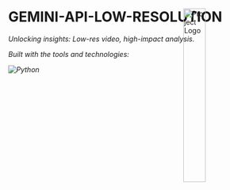 <div id="top">

<!-- HEADER STYLE: MODERN -->
<div align="left" style="position: relative; width: 100%; height: 100%; ">

<img src="readmeai/assets/logos/purple.svg" width="30%" style="position: absolute; top: 0; right: 0;" alt="Project Logo"/>

# GEMINI-API-LOW-RESOLUTION

<em>Unlocking insights:  Low-res video, high-impact analysis.<em>

<!-- BADGES -->
<!-- local repository, no metadata badges. -->

<em>Built with the tools and technologies:</em>

<img src="https://img.shields.io/badge/Python-3776AB.svg?style=for-the-badge&logo=Python&logoColor=white" alt="Python">

</div>
</div>
<br clear="right">

---

## Table of Contents

I. [Table of Contents](#table-of-contents)<br>
II. [Overview](#overview)<br>
III. [Features](#features)<br>
IV. [Project Structure](#project-structure)<br>
&nbsp;&nbsp;&nbsp;&nbsp;IV.a. [Project Index](#project-index)<br>
V. [Getting Started](#getting-started)<br>
&nbsp;&nbsp;&nbsp;&nbsp;V.a. [Prerequisites](#prerequisites)<br>
&nbsp;&nbsp;&nbsp;&nbsp;V.b. [Installation](#installation)<br>
&nbsp;&nbsp;&nbsp;&nbsp;V.c. [Usage](#usage)<br>
&nbsp;&nbsp;&nbsp;&nbsp;V.d. [Testing](#testing)<br>
VI. [Roadmap](#roadmap)<br>
VII. [Contributing](#contributing)<br>
VIII. [License](#license)<br>
IX. [Acknowledgments](#acknowledgments)<br>

---

## Overview

Gemini-API-low-resolution is a Python script designed to simplify Google Gemini's video processing capabilities, specifically focusing on low-resolution video content and demonstrating model compatibility.

**Why Gemini-API-low-resolution?**

This project provides a practical, well-documented example of interacting with the Google Gemini API for low-resolution video processing.  The core features include:

- 🟢 **Automated Workflow:**  Handles video upload, processing, and result retrieval, eliminating manual steps.
- 🔵 **Low-Resolution Processing:** Demonstrates how to successfully process low-resolution videos using the Gemini API.
- 🔴 **Gemini API Interaction:** Provides a clear and concise example of API interaction, including error handling.
- 🟡 **Model Compatibility Testing:** Highlights compatibility differences between Gemini 2.0 and Gemini 2.5 Pro models.
- 💜 **Clear, Well-Documented Code:**  The script is easy to understand and modify, serving as a valuable learning resource.
- 🧡 **Comprehensive Error Handling:** Robust error handling ensures smooth operation and informative feedback.

---

## Features



---

## Project Structure

```sh
└── Gemini-API-low-resolution/
    └── testinglowresgemini.py
```

### Project Index

<details open>
	<summary><b><code>C:\USERS\SALVADORMENJIVAR.COM\DESKTOP\GEMINIAPILOWRESO\GEMINI-API-LOW-RESOLUTION/</code></b></summary>
	<!-- __root__ Submodule -->
	<details>
		<summary><b>__root__</b></summary>
		<blockquote>
			<div class='directory-path' style='padding: 8px 0; color: #666;'>
				<code><b>⦿ __root__</b></code>
			<table style='width: 100%; border-collapse: collapse;'>
			<thead>
				<tr style='background-color: #f8f9fa;'>
					<th style='width: 30%; text-align: left; padding: 8px;'>File Name</th>
					<th style='text-align: left; padding: 8px;'>Summary</th>
				</tr>
			</thead>
				<tr style='border-bottom: 1px solid #eee;'>
					<td style='padding: 8px;'><b><a href='C:\Users\salvadormenjivar.com\Desktop\GeminiAPILowReso\Gemini-API-low-resolution/blob/master/testinglowresgemini.py'>testinglowresgemini.py</a></b></td>
					<td style='padding: 8px;'>- The script tests Google Geminis video processing capabilities<br>- It uploads a video, waits for processing completion, and then uses the Gemini API to generate a description of the video content, specifying low resolution<br>- The script highlights compatibility issues encountered with the Gemini 2.5 Pro model regarding low-resolution processing, ultimately using Gemini 2.0 for successful execution.</td>
				</tr>
			</table>
		</blockquote>
	</details>
</details>

---

## Getting Started

### Prerequisites

This project requires the following dependencies:

- **Programming Language:** Python

### Installation

Build Gemini-API-low-resolution from the source and intsall dependencies:

1. **Clone the repository:**

    ```sh
    ❯ git clone ../Gemini-API-low-resolution
    ```

2. **Navigate to the project directory:**

    ```sh
    ❯ cd Gemini-API-low-resolution
    ```

3. **Install the dependencies:**

echo 'INSERT-INSTALL-COMMAND-HERE'

### Usage

Run the project with:

echo 'INSERT-RUN-COMMAND-HERE'

### Testing

Gemini-api-low-resolution uses the {__test_framework__} test framework. Run the test suite with:

echo 'INSERT-TEST-COMMAND-HERE'

---

## Roadmap

- [X] **`Task 1`**: <strike>Implement feature one.</strike>
- [ ] **`Task 2`**: Implement feature two.
- [ ] **`Task 3`**: Implement feature three.

---

## Contributing

- **💬 [Join the Discussions](https://LOCAL/GeminiAPILowReso/Gemini-API-low-resolution/discussions)**: Share your insights, provide feedback, or ask questions.
- **🐛 [Report Issues](https://LOCAL/GeminiAPILowReso/Gemini-API-low-resolution/issues)**: Submit bugs found or log feature requests for the `Gemini-API-low-resolution` project.
- **💡 [Submit Pull Requests](https://LOCAL/GeminiAPILowReso/Gemini-API-low-resolution/blob/main/CONTRIBUTING.md)**: Review open PRs, and submit your own PRs.

<details closed>
<summary>Contributing Guidelines</summary>

1. **Fork the Repository**: Start by forking the project repository to your LOCAL account.
2. **Clone Locally**: Clone the forked repository to your local machine using a git client.
   ```sh
   git clone C:\Users\salvadormenjivar.com\Desktop\GeminiAPILowReso\Gemini-API-low-resolution
   ```
3. **Create a New Branch**: Always work on a new branch, giving it a descriptive name.
   ```sh
   git checkout -b new-feature-x
   ```
4. **Make Your Changes**: Develop and test your changes locally.
5. **Commit Your Changes**: Commit with a clear message describing your updates.
   ```sh
   git commit -m 'Implemented new feature x.'
   ```
6. **Push to LOCAL**: Push the changes to your forked repository.
   ```sh
   git push origin new-feature-x
   ```
7. **Submit a Pull Request**: Create a PR against the original project repository. Clearly describe the changes and their motivations.
8. **Review**: Once your PR is reviewed and approved, it will be merged into the main branch. Congratulations on your contribution!
</details>

<details closed>
<summary>Contributor Graph</summary>
<br>
<p align="left">
   <a href="https://LOCAL{/GeminiAPILowReso/Gemini-API-low-resolution/}graphs/contributors">
      <img src="https://contrib.rocks/image?repo=GeminiAPILowReso/Gemini-API-low-resolution">
   </a>
</p>
</details>

---

## License

Gemini-api-low-resolution is protected under the [LICENSE](https://choosealicense.com/licenses) License. For more details, refer to the [LICENSE](https://choosealicense.com/licenses/) file.

---

## Acknowledgments

- Credit `contributors`, `inspiration`, `references`, etc.

<div align="right">

[![][back-to-top]](#top)

</div>


[back-to-top]: https://img.shields.io/badge/-BACK_TO_TOP-151515?style=flat-square


---

